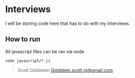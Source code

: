 # Interviews

I will be storing code here that has to do with my interviews.

## How to run
All javascript files can be ran via node
```
node javascript/*.js
```

> Scott Goldstein
> Goldstein.scott.nj@gmail.com